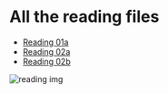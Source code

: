 # All the reading files

* [Reading 01a](https://ameenbassamsaleh.github.io/reading-notes-repo/)
* [Reading 02a](https://ameenbassamsaleh.github.io/reading-notes-repo/Read%2002a)
* [Reading 02b](https://ameenbassamsaleh.github.io/reading-notes-repo/Read02b)

![reading img](https://assets.entrepreneur.com/content/3x2/2000/20150827211532-reading-book-in-office-books-read.jpeg)